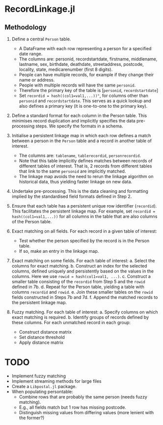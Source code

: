 # RecordLinkage.jl

## Methodology

1. Define a central `Person` table.
   - A DataFrame with each row representing a person for a specified date range.
   - The columns are: personid, recordstartdate, firstname, middlename, lastname, sex, birthdate, deathdate, streetaddress, postcode, locality, state, medicarenumber (first 8 digits).
   - People can have multiple records, for example if they change their name or address.
   - People with multiple records will have the same `personid`.
   - Therefore the primary key of the table is [`personid`, `recordstartdate`]
   - Set `recordid = hash((col1=val1,...))"`, for columns other than `personid` and `recordstartdate`.
     This serves as a quick lookup and also defines a primary key (it is one-to-one to the primary key).

2. Define a standard format for each column in the Person table.
   This minimises record duplication and implicitly specifies the data pre-processing steps.
   We specify the formats in a schema.

3. Initialise a persistent linkage map in which each row defines a match between a person in the `Person` table and a record in another table of interest.
   - The columns are: `tablename`, `tablerecordid`, `personrecordid`.
   - Note that this table implicitly defines matches between records of different tables of interest.
     That is, 2 records from different tables that link to the same `personid` are implicitly matched.
   - The linkage map avoids the need to rerun the linkage algorithm on historical data, thus yielding faster linkage on new data.

4. Undertake pre-processing.
   This is the data cleaning and formatting implied by the standardised field formats defined in Step 2.

5. Ensure that each table has a persistent unique row identifier (`recordid`).
   This facilitates the persistent linkage map.
   For example, set `recordid = hash((col1=val1,...))` for all columns in the table that are also columns of the Person table.

6. Exact matching on all fields.
   For each record in a given table of interest:
   - Test whether the person specified by the record is in the Person table.
   - If so, make an entry in the linkage map.

7. Exact matching on some fields.
   For each table of interest:
   a. Select the columns for exact matching.
   b. Construct an index for the selected columns, defined uniquely and persistently based on the values in the columns. Here we use `rowid = hash(col1=val1, ...)`.
   c. Construct a smaller table consisting of the `recordid` from Step 5 and the `rowid` defined in 7b.
   d. Repeat for the Person table, yielding a table with columns `recordid` and `rowid`.
   e. Join these smaller tables on the `rowid` fields constructed in Steps 7b and 7d.
   f. Append the matched records to the persistent linkage map.


8. Fuzzy matching.
   For each table of interest:
   a. Specify columns on which exact matching is required.
   b. Identify groups of records defined by these columns.
   For each unmatched record in each group:
    - Construct distance matrix
    - Set distance threshold
    - Apply distance matrix

# TODO

- Implement fuzzy matching
- Implement streaming methods for large files
- Create a `Libpostal.jl` package.
- When populating persontable:
    - Combine rows that are probably the same person (needs fuzzy matching).
    - E.g., all fields match but 1 row has missing postcode.
    - Distinguish missing values from differing values (more lenient with the former?)
